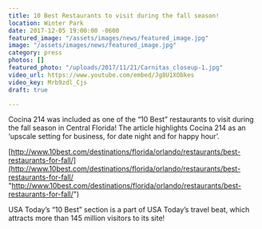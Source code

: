 ```yaml
---
title: 10 Best Restaurants to visit during the fall season!
location: Winter Park
date: 2017-12-05 19:00:00 -0600
featured_image: "/assets/images/news/featured_image.jpg"
image: "/assets/images/news/featured_image.jpg"
category: press
photos: []
featured_photo: "/uploads/2017/11/21/Carnitas_closeup-1.jpg"
video_url: https://www.youtube.com/embed/Jg8U1XObkes
video_key: Mrb9zdl_Cjs
draft: true

---
```

Cocina 214 was included as one of the “10 Best” restaurants to visit during the fall season in Central Florida! The article highlights Cocina 214 as an ‘upscale setting for business, for date night and for happy hour’. 

 

[http://www.10best.com/destinations/florida/orlando/restaurants/best-restaurants-for-fall/](http://www.10best.com/destinations/florida/orlando/restaurants/best-restaurants-for-fall/ "http://www.10best.com/destinations/florida/orlando/restaurants/best-restaurants-for-fall/")

 

USA Today’s “10 Best” section is a part of USA Today’s travel beat, which attracts more than 145 million visitors to its site! 